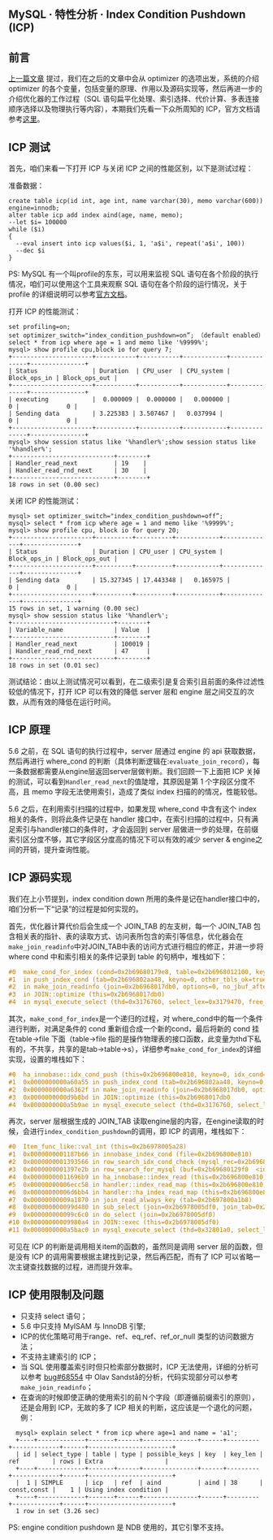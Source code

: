 ## MySQL · 特性分析 · Index Condition Pushdown (ICP)


    
## 前言


[上一篇文章][0] 提过，我们在之后的文章中会从 optimizer 的选项出发，系统的介绍 optimizer 的各个变量，包括变量的原理、作用以及源码实现等，然后再进一步的介绍优化器的工作过程（SQL 语句扁平化处理、索引选择、代价计算、多表连接顺序选择以及物理执行等内容），本期我们先看一下众所周知的 ICP，官方文档请参考[这里][1]。  

## ICP 测试


首先，咱们来看一下打开 ICP 与关闭 ICP 之间的性能区别，以下是测试过程：  


准备数据：  

```LANG
create table icp(id int, age int, name varchar(30), memo varchar(600)) engine=innodb;
alter table icp add index aind(age, name, memo);
--let $i= 100000
while ($i)
{
  --eval insert into icp values($i, 1, 'a$i', repeat('a$i', 100))
  --dec $i
}

```


PS: MySQL 有一个叫profile的东东，可以用来监视 SQL 语句在各个阶段的执行情况，咱们可以使用这个工具来观察 SQL 语句在各个阶段的运行情况，关于 profile 的详细说明可以参考[官方文档][2]。  


打开 ICP 的性能测试：  

```LANG
set profiling=on;
set optimizer_switch="index_condition_pushdown=on”; （default enabled）
select * from icp where age = 1 and memo like '%9999%';
mysql> show profile cpu,block io for query 7;
+----------------------+-----------+-----------+------------+--------------+---------------+
| Status               | Duration  | CPU_user  | CPU_system | Block_ops_in | Block_ops_out |
+----------------------+-----------+-----------+------------+--------------+---------------+
| executing            |  0.000009 |  0.000000 |   0.000000 |            0 |             0 |
| Sending data         | 3.225383 | 3.507467 |   0.037994 |            0 |             0 |
+----------------------+-----------+-----------+------------+--------------+---------------+
mysql> show session status like '%handler%';show session status like '%handler%';
+----------------------------+--------+
| Handler_read_next          | 19    |
| Handler_read_rnd_next      | 30    |
+----------------------------+--------+
18 rows in set (0.00 sec)

```


关闭 ICP 的性能测试：  

```LANG
mysql> set optimizer_switch="index_condition_pushdown=off”;
mysql> select * from icp where age = 1 and memo like '%9999%';
mysql> show profile cpu, block io for query 20;
+----------------------+----------+----------+------------+--------------+---------------+
| Status               | Duration | CPU_user | CPU_system | Block_ops_in | Block_ops_out |
+----------------------+----------+----------+------------+--------------+---------------+
| Sending data         | 15.327345 | 17.443348 |   0.165975 |            0 |             0 |
+----------------------+----------+----------+------------+--------------+---------------+
15 rows in set, 1 warning (0.00 sec)
mysql> show session status like '%handler%';
+----------------------------+--------+
| Variable_name              | Value  |
+----------------------------+--------+
| Handler_read_next          | 100019 |
| Handler_read_rnd_next      | 47     |
+----------------------------+--------+
18 rows in set (0.01 sec)

```


测试结论：由以上测试情况可以看到，在二级索引是复合索引且前面的条件过滤性较低的情况下，打开 ICP 可以有效的降低 server 层和 engine 层之间交互的次数，从而有效的降低在运行时间。  

## ICP 原理


5.6 之前，在 SQL 语句的执行过程中，server 层通过 engine 的 api 获取数据，然后再进行 where_cond 的判断（具体判断逻辑在:`evaluate_join_record`），每一条数据都需要从engine层返回server层做判断。我们回顾一下上面把 ICP 关掉的测试，可以看到`Handler_read_next`的值陡增，其原因是第 1 个字段区分度不高，且 memo 字段无法使用索引，造成了类似 index 扫描的的情况，性能较低。  


5.6 之后，在利用索引扫描的过程中，如果发现 where_cond 中含有这个 index 相关的条件，则将此条件记录在 handler 接口中，在索引扫描的过程中，只有满足索引与handler接口的条件时，才会返回到 server 层做进一步的处理，在前缀索引区分度不够，其它字段区分度高的情况下可以有效的减少 server & engine之间的开销，提升查询性能。  

## ICP 源码实现


我们在上小节提到，index condition down 所用的条件是记在handler接口中的，咱们分析一下“记录”的过程是如何实现的。  


首先，优化器计算代价后会生成一个 JOIN_TAB 的左支树，每一个 JOIN_TAB 包含相关表的指针、表的读取方式、访问表所包含的索引等信息，优化器会在` make_join_readinfo`中对JOIN_TAB中表的访问方式进行相应的修正，并进一步将 where cond 中和索引相关的条件记录到 table 的句柄中，堆栈如下：  

```cpp
#0  make_cond_for_index (cond=0x2b69680179e8, table=0x2b6968012100, keyno=0, other_tbls_ok=true)
#1  in push_index_cond (tab=0x2b696802aa48, keyno=0, other_tbls_ok=true, trace_obj=0x2b696413ec30)
#2  in make_join_readinfo (join=0x2b6968017db0, options=0, no_jbuf_after=4294967295)
#3  in JOIN::optimize (this=0x2b6968017db0)
#4  in mysql_execute_select (thd=0x3176760, select_lex=0x3179470, free_join=true)

```


其次，`make_cond_for_index`是一个递归的过程，对 where_cond中的每一个条件进行判断，对满足条件的 cond 重新组合成一个新的cond，最后将新的 cond 挂在table->file 下面（table->file 指的是操作物理表的接口函数，此变量为thd下私有的，不共享，共享的是tab->table->s），详细参考`make_cond_for_index`的详细实现，设置的堆栈如下：  

```cpp
#0  ha_innobase::idx_cond_push (this=0x2b696800e810, keyno=0, idx_cond=0x2b69680179e8)
#1  0x0000000000a60a55 in push_index_cond (tab=0x2b696802aa48, keyno=0, other_tbls_ok=true, trace_obj=0x2b696413ec30)
#2  0x0000000000a6362f in make_join_readinfo (join=0x2b6968017db0, options=0, no_jbuf_after=4294967295)
#3  0x0000000000d9b8bd in JOIN::optimize (this=0x2b6968017db0
#4  0x0000000000a5b9ae in mysql_execute_select (thd=0x3176760, select_lex=0x3179470, free_join=true)

```


再次，server 层根据生成的 JOIN_TAB 读取engine层的内容，在engine读取的时候，会进行`index_condition_pushdown`的调用，即 ICP 的调用，堆栈如下：  

```cpp
#0  Item_func_like::val_int (this=0x2b6978005a28)
#1  0x0000000001187b66 in innobase_index_cond (file=0x2b696800e810)
#2  0x0000000001393566 in row_search_idx_cond_check (mysql_rec=0x2b69680129f0  <incomplete sequence \361>, prebuilt=0x2b69680130f8, rec=0x2b692b56e4cf "\200", offsets=0x2b697008d450)
#3  0x0000000001397e2b in row_search_for_mysql (buf=0x2b69680129f0  <incomplete sequence \361>, mode=2, prebuilt=0x2b69680130f8, match_mode=1, direction=0)
#4  0x00000000011696b9 in ha_innobase::index_read (this=0x2b696800e810, buf=0x2b69680129f0  <incomplete sequence \361>, key_ptr=0x2b697800a660 "", key_len=5, find_flag=HA_READ_KEY_EXACT)
#5  0x00000000006ecc58 in handler::index_read_map (this=0x2b696800e810, buf=0x2b69680129f0  <incomplete sequence \361>, key=0x2b697800a660 "", keypart_map=1, find_flag=HA_READ_KEY_EXACT)
#6  0x00000000006d6bb4 in handler::ha_index_read_map (this=0x2b696800e810, buf=0x2b69680129f0  <incomplete sequence \361>, key=0x2b697800a660 "", keypart_map=1, find_flag=HA_READ_KEY_EXACT)
#7  0x00000000009a1870 in join_read_always_key (tab=0x2b697800a1b8)
#8  0x000000000099d480 in sub_select (join=0x2b6978005df0, join_tab=0x2b697800a1b8, end_of_records=false)
#9  0x000000000099c6c0 in do_select (join=0x2b6978005df0)
#10 0x00000000009980a4 in JOIN::exec (this=0x2b6978005df0)
#11 0x0000000000a5bac0 in mysql_execute_select (thd=0x32801a0, select_lex=0x3282eb0, free_join=true)

```


可见在 ICP 的判断是调用相关item的函数的，虽然同是调用 server 层的函数，但是没有 ICP 的调用需要根据主建找到记录，然后再匹配，而有了 ICP 可以省略一次主键查找数据的过程，进而提升效率。  

## ICP 使用限制及问题


* 只支持 select 语句；
* 5.6 中只支持 MyISAM 与 InnoDB 引擎;
* ICP的优化策略可用于range、ref、eq_ref、ref_or_null 类型的访问数据方法；
* 不支持主建索引的 ICP；
* 当 SQL 使用覆盖索引时但只检索部分数据时，ICP 无法使用，详细的分析可以参考 [bug#68554][3] 中 Olav  Sandstå的分析，代码实现部分可以参考`make_join_readinfo`；
* 在查询的时候即使正确的使用索引的前Ｎ个字段（即遵循前缀索引的原则），还是会用到 ICP，无故的多了 ICP 相关的判断，这应该是一个退化的问题，例：  

```LANG
  mysql> explain select * from icp where age=1 and name = 'a1';
  +----+-------------+-------+------+---------------+------+---------+-------------+------+-----------------------+
  | id | select_type | table | type | possible_keys | key  | key_len | ref         | rows | Extra                 |
  +----+-------------+-------+------+---------------+------+---------+-------------+------+-----------------------+
  |  1 | SIMPLE      | icp   | ref  | aind          | aind | 38      | const,const |    1 | Using index condition |
  +----+-------------+-------+------+---------------+------+---------+-------------+------+-----------------------+
  1 row in set (3.26 sec)

```



PS: engine condition pushdown 是 NDB 使用的，其它引擎不支持。  


[0]: http://mysql.taobao.org/monthly/2015/11/07/
[1]: https://dev.mysql.com/doc/refman/5.6/en/condition-pushdown-optimization.html
[2]: http://dev.mysql.com/doc/refman/5.7/en/show-profile.html
[3]: http://bugs.mysql.com/bug.php?id=68554